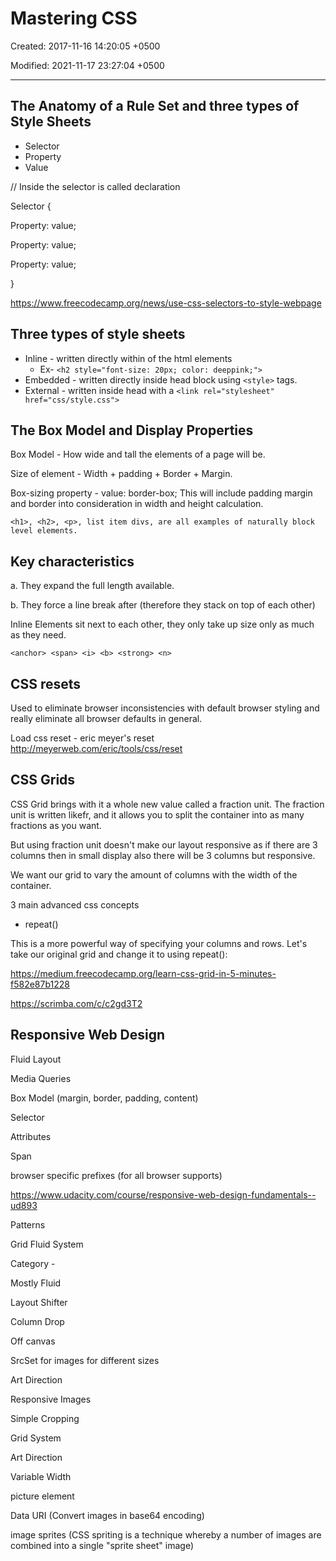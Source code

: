 # Mastering CSS

Created: 2017-11-16 14:20:05 +0500

Modified: 2021-11-17 23:27:04 +0500

---

## The Anatomy of a Rule Set and three types of Style Sheets

- Selector
- Property
- Value

// Inside the selector is called declaration

Selector {

Property: value;

Property: value;

Property: value;

}

<https://www.freecodecamp.org/news/use-css-selectors-to-style-webpage>

## Three types of style sheets

- Inline - written directly within of the html elements
  - Ex- `<h2 style="font-size: 20px; color: deeppink;">`
- Embedded - written directly inside head block using `<style>` tags.
- External - written inside head with a `<link rel="stylesheet" href="css/style.css">`

## The Box Model and Display Properties

Box Model - How wide and tall the elements of a page will be.

Size of element - Width + padding + Border + Margin.

Box-sizing property - value: border-box; This will include padding margin and border into consideration in width and height calculation.

`<h1>, <h2>, <p>, list item divs, are all examples of naturally block level elements.`

## Key characteristics

a.  They expand the full length available.

b.  They force a line break after (therefore they stack on top of each other)

Inline Elements sit next to each other, they only take up size only as much as they need.

`<anchor> <span> <i> <b> <strong> <n>`

## CSS resets

Used to eliminate browser inconsistencies with default browser styling and really eliminate all browser defaults in general.

Load css reset - eric meyer's reset <http://meyerweb.com/eric/tools/css/reset>

## CSS Grids

CSS Grid brings with it a whole new value called a fraction unit. The fraction unit is written likefr, and it allows you to split the container into as many fractions as you want.

But using fraction unit doesn't make our layout responsive as if there are 3 columns then in small display also there will be 3 columns but responsive.

We want our grid to vary the amount of columns with the width of the container.

3 main advanced css concepts

- repeat()

This is a more powerful way of specifying your columns and rows. Let's take our original grid and change it to using repeat():

<https://medium.freecodecamp.org/learn-css-grid-in-5-minutes-f582e87b1228>

<https://scrimba.com/c/c2gd3T2>

## Responsive Web Design

Fluid Layout

Media Queries

Box Model (margin, border, padding, content)

Selector

Attributes

Span

browser specific prefixes (for all browser supports)

<https://www.udacity.com/course/responsive-web-design-fundamentals--ud893>

Patterns

Grid Fluid System

Category -

Mostly Fluid

Layout Shifter

Column Drop

Off canvas

SrcSet for images for different sizes

Art Direction

Responsive Images

Simple Cropping

Grid System

Art Direction

Variable Width

picture element

Data URI (Convert images in base64 encoding)

image sprites (CSS spriting is a technique whereby a number of images are combined into a single "sprite sheet" image)
